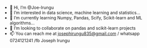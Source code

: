 - 👋 Hi, I’m @Joe-Irungu
- 👀 I’m interested in data science, machine learning and statistics...
- 🌱 I’m currently learning Numpy, Pandas, Scify, Scikit-learn and ML algorithms...
- 💞️ I’m looking to collaborate on pandas and scikit-learn projects
- 📫 You can reach me at josephirungu835@gmail.com / whatsapp 0724121241 /fb Joseph Irungu

<!---
Joe-Irungu/Joe-Irungu is a ✨ special ✨ repository because its `README.md` (this file) appears on your GitHub profile.
You can click the Preview link to take a look at your changes.
--->
